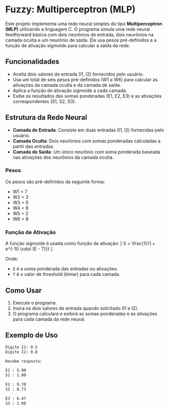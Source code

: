 # Fuzzy: Multiperceptron (MLP)

Este projeto implementa uma rede neural simples do tipo **Multiperceptron (MLP)** utilizando a linguagem C. O programa simula uma rede neural feedforward básica com dois neurônios de entrada, dois neurônios na camada oculta e um neurônio de saída. Ele usa pesos pré-definidos e a função de ativação sigmoide para calcular a saída da rede.

## Funcionalidades

- Aceita dois valores de entrada (I1, I2) fornecidos pelo usuário.
- Usa um total de seis pesos pré-definidos (W1 a W6) para calcular as ativações da camada oculta e da camada de saída.
- Aplica a função de ativação sigmoide a cada camada.
- Exibe os resultados das somas ponderadas (E1, E2, E3) e as ativações correspondentes (S1, S2, S3).

## Estrutura da Rede Neural

- **Camada de Entrada**: Consiste em duas entradas (I1, I2) fornecidas pelo usuário.
- **Camada Oculta**: Dois neurônios com somas ponderadas calculadas a partir das entradas.
- **Camada de Saída**: Um único neurônio com soma ponderada baseada nas ativações dos neurônios da camada oculta.

### Pesos

Os pesos são pré-definidos da seguinte forma:
- W1 = 7
- W2 = 3
- W3 = 5
- W4 = 9
- W5 = 2
- W6 = 8

### Função de Ativação

A função sigmoide é usada como função de ativação:
\[
S = \frac{1}{1 + e^{-10 \cdot (E - T)}}
\]

Onde:
- `E` é a soma ponderada das entradas ou ativações.
- `T` é o valor de threshold (limiar) para cada camada.

## Como Usar

1. Execute o programa.
2. Insira os dois valores de entrada quando solicitado (I1 e I2).
3. O programa calculará e exibirá as somas ponderadas e as ativações para cada camada da rede neural.

## Exemplo de Uso

```bash
Digite I1: 0.5
Digite I2: 0.8

Recebe resposta:

E1 : 5.90
S1 : 1.00

E2 : 9.70
S2 : 0.73

E3 : 6.47
S3 : 1.00
